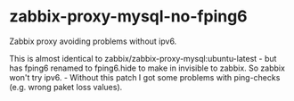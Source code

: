 # zabbix-proxy-mysql-no-fping6
Zabbix proxy avoiding problems without ipv6.

This is almost identical to zabbix/zabbix-proxy-mysql:ubuntu-latest - but has fping6 renamed to fping6.hide to make in invisible to zabbix. So zabbix won't try ipv6. - Without this patch I got some problems with ping-checks (e.g. wrong paket loss values).
